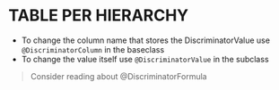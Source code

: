 # TABLE PER HIERARCHY

- To change the column name that stores the DiscriminatorValue use `@DiscriminatorColumn` in the baseclass
- To change the value itself use `@DiscriminatorValue` in the subclass


> Consider reading about @DiscriminatorFormula